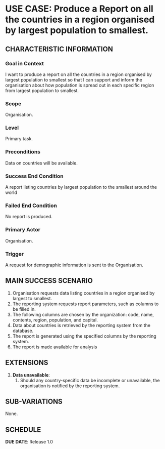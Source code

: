 # USE CASE: Produce a Report on all the countries in a region organised by largest population to smallest.

## CHARACTERISTIC INFORMATION

### Goal in Context

I want to produce a report on all the countries in a region organised by largest population to smallest so that I can support and inform the organisation about how population is spread out in each specific region from largest population to smallest.

### Scope

Organisation.

### Level

Primary task.

### Preconditions

Data on countries will be available.

### Success End Condition

A report listing countries by largest population to the smallest around the world

### Failed End Condition

No report is produced.

### Primary Actor

Organisation.

### Trigger

A request for demographic information is sent to the Organisation.

## MAIN SUCCESS SCENARIO

1. Organisation requests data listing countries in a region organised by largest to smallest.
2. The reporting system requests report parameters, such as columns to be filled in.
3. The following columns are chosen by the organization: code, name, contents, region, population, and capital.
4. Data about countries is retrieved by the reporting system from the database.
5. The report is generated using the specified columns by the reporting system.
6. The report is made available for analysis
## EXTENSIONS

3. **Data unavailable**:
    1. Should any country-specific data be incomplete or unavailable, the organisation is notified by the reporting system.

## SUB-VARIATIONS

None.

## SCHEDULE

**DUE DATE**: Release 1.0